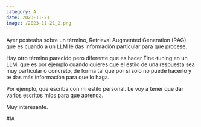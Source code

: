 ```yaml
--- 
category: A 
date: 2023-11-21 
image: /2023-11-21_2.png 
--- 
```


Ayer posteaba sobre un término, Retrieval Augmented Generation (RAG), que es cuando a un LLM le das información particular para que procese. 

Hay otro término parecido pero diferente que es hacer Fine-tuning en un LLM, que es por ejemplo cuando quieres que el estilo de una respuesta sea muy particular o concreto, de forma tal que por sí solo no puede hacerlo y te das más información para que lo haga. 

Por ejemplo, que escriba con mi estilo personal. Le voy a tener que dar varios escritos míos para que aprenda. 

Muy interesante. 

#IA